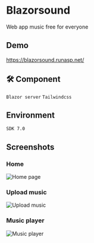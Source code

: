 
# Blazorsound

Web app music free for everyone


## Demo

https://blazorsound.runasp.net/


## 🛠 Component
```Blazor server``` ```Tailwindcss```  


## Environment

``` SDK 7.0 ```


    
## Screenshots

### Home
![Home page](https://res.cloudinary.com/dl3hvap4a/image/upload/v1726741301/Screenshot_2024-09-19_171722_am8mjn.png)

### Upload music
![ Upload music](https://res.cloudinary.com/dl3hvap4a/image/upload/v1726741300/Screenshot_2024-09-19_171833_i7cftg.png)

### Music player
![Music player](https://res.cloudinary.com/dl3hvap4a/image/upload/v1726741300/Screenshot_2024-09-19_171819_ri4nip.png)



